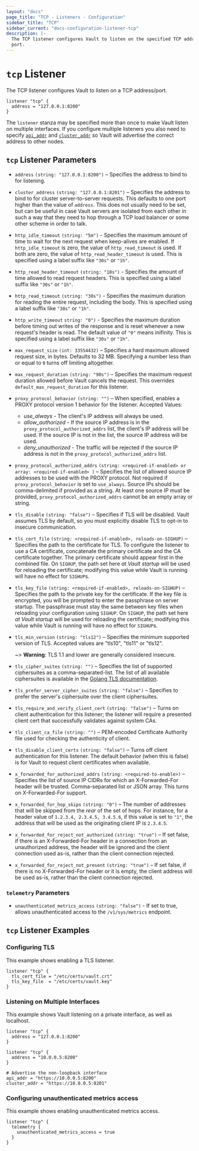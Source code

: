 ```yaml
---
layout: "docs"
page_title: "TCP - Listeners - Configuration"
sidebar_title: "TCP"
sidebar_current: "docs-configuration-listener-tcp"
description: |-
  The TCP listener configures Vault to listen on the specified TCP address and
  port.
---
```


# `tcp` Listener

The TCP listener configures Vault to listen on a TCP address/port.

```hcl
listener "tcp" {
  address = "127.0.0.1:8200"
}
```

The `listener` stanza may be specified more than once to make Vault listen on
multiple interfaces. If you configure multiple listeners you also need to
specify [`api_addr`][api-addr] and [`cluster_addr`][cluster-addr] so Vault will
advertise the correct address to other nodes.

## `tcp` Listener Parameters

- `address` `(string: "127.0.0.1:8200")` – Specifies the address to bind to for
  listening.

- `cluster_address` `(string: "127.0.0.1:8201")` – Specifies the address to bind
  to for cluster server-to-server requests. This defaults to one port higher
  than the value of `address`. This does not usually need to be set, but can be
  useful in case Vault servers are isolated from each other in such a way that
  they need to hop through a TCP load balancer or some other scheme in order to
  talk.

- `http_idle_timeout` `(string: "5m")` - Specifies the maximum amount of time to
  wait for the next request when keep-alives are enabled. If `http_idle_timeout`
  is zero, the value of `http_read_timeout` is used. If both are zero, the value
  of `http_read_header_timeout` is used. This is specified using a label suffix
  like `"30s"` or `"1h"`.

- `http_read_header_timeout` `(string: "10s")` - Specifies the amount of time
  allowed to read request headers. This is specified using a label suffix like
  `"30s"` or `"1h"`.

- `http_read_timeout` `(string: "30s")` - Specifies the maximum duration for
  reading the entire request, including the body. This is specified using a
  label suffix like `"30s"` or `"1h"`.

- `http_write_timeout` `string: "0")` - Specifies the maximum duration before
  timing out writes of the response and is reset whenever a new request's header
  is read. The default value of `"0"` means inifinity. This is specified using a
  label suffix like `"30s"` or `"1h"`.

- `max_request_size` `(int: 33554432)` – Specifies a hard maximum allowed
  request size, in bytes. Defaults to 32 MB. Specifying a number less than or
  equal to `0` turns off limiting altogether.

- `max_request_duration` `(string: "90s")` – Specifies the maximum
  request duration allowed before Vault cancels the request. This overrides
  `default_max_request_duration` for this listener.

- `proxy_protocol_behavior` `(string: "")` – When specified, enables a PROXY
  protocol version 1 behavior for the listener.
  Accepted Values:
  - *use_always* - The client's IP address will always be used.
  - *allow_authorized* - If the source IP address is in the
  `proxy_protocol_authorized_addrs` list, the client's IP address will be used.
  If the source IP is not in the list, the source IP address will be used.
  - *deny_unauthorized* - The traffic will be rejected if the source IP
  address is not in the `proxy_protocol_authorized_addrs` list.

- `proxy_protocol_authorized_addrs` `(string: <required-if-enabled> or array: <required-if-enabled> )` –
  Specifies the list of allowed source IP addresses to be used with the PROXY protocol.
  Not required if `proxy_protocol_behavior` is set to `use_always`. Source IPs should
  be comma-delimited if provided as a string. At least one source IP must be provided,
  `proxy_protocol_authorized_addrs` cannot be an empty array or string.

- `tls_disable` `(string: "false")` – Specifies if TLS will be disabled. Vault
  assumes TLS by default, so you must explicitly disable TLS to opt-in to
  insecure communication.

- `tls_cert_file` `(string: <required-if-enabled>, reloads-on-SIGHUP)` –
  Specifies the path to the certificate for TLS. To configure the listener to
  use a CA certificate, concatenate the primary certificate and the CA
  certificate together. The primary certificate should appear first in the
  combined file. On `SIGHUP`, the path set here _at Vault startup_ will be used
  for reloading the certificate; modifying this value while Vault is running
  will have no effect for `SIGHUP`s.

- `tls_key_file` `(string: <required-if-enabled>, reloads-on-SIGHUP)` –
  Specifies the path to the private key for the certificate. If the key file
  is encrypted, you will be prompted to enter the passphrase on server startup.
  The passphrase must stay the same between key files when reloading your
  configuration using `SIGHUP`. On `SIGHUP`, the path set here _at Vault
  startup_ will be used for reloading the certificate; modifying this value
  while Vault is running will have no effect for `SIGHUP`s.

- `tls_min_version` `(string: "tls12")` – Specifies the minimum supported
  version of TLS. Accepted values are "tls10", "tls11" or "tls12".

    ~> **Warning**: TLS 1.1 and lower are generally considered insecure.

- `tls_cipher_suites` `(string: "")` – Specifies the list of supported
  ciphersuites as a comma-separated-list. The list of all available ciphersuites
  is available in the [Golang TLS documentation][golang-tls].

- `tls_prefer_server_cipher_suites` `(string: "false")` – Specifies to prefer the
  server's ciphersuite over the client ciphersuites.

- `tls_require_and_verify_client_cert` `(string: "false")` – Turns on client
  authentication for this listener; the listener will require a presented
  client cert that successfully validates against system CAs.

- `tls_client_ca_file` `(string: "")` – PEM-encoded Certificate Authority file
  used for checking the authenticity of client.

- `tls_disable_client_certs` `(string: "false")` – Turns off client
  authentication for this listener. The default behavior (when this is false)
  is for Vault to request client certificates when available.

- `x_forwarded_for_authorized_addrs` `(string: <required-to-enable>)` –
  Specifies the list of source IP CIDRs for which an X-Forwarded-For header
  will be trusted. Comma-separated list or JSON array. This turns on
  X-Forwarded-For support.

- `x_forwarded_for_hop_skips` `(string: "0")` – The number of addresses that will be
  skipped from the *rear* of the set of hops. For instance, for a header value
  of `1.2.3.4, 2.3.4.5, 3.4.5.6`, if this value is set to `"1"`, the address that
  will be used as the originating client IP is `2.3.4.5`.

- `x_forwarded_for_reject_not_authorized` `(string: "true")` – If set false,
  if there is an X-Forwarded-For header in a connection from an unauthorized
  address, the header will be ignored and the client connection used as-is,
  rather than the client connection rejected.

- `x_forwarded_for_reject_not_present` `(string: "true")` – If set false, if
  there is no X-Forwarded-For header or it is empty, the client address will be
  used as-is, rather than the client connection rejected.

### `telemetry` Parameters

- `unauthenticated_metrics_access` `(string: "false")` - If set to true, allows
  unauthenticated access to the `/v1/sys/metrics` endpoint. 

## `tcp` Listener Examples

### Configuring TLS

This example shows enabling a TLS listener.

```hcl
listener "tcp" {
  tls_cert_file = "/etc/certs/vault.crt"
  tls_key_file  = "/etc/certs/vault.key"
}
```

### Listening on Multiple Interfaces

This example shows Vault listening on a private interface, as well as localhost.

```hcl
listener "tcp" {
  address = "127.0.0.1:8200"
}

listener "tcp" {
  address = "10.0.0.5:8200"
}

# Advertise the non-loopback interface
api_addr = "https://10.0.0.5:8200"
cluster_addr = "https://10.0.0.5:8201"
```

### Configuring unauthenticated metrics access 

This example shows enabling unauthenticated metrics access.

```hcl
listener "tcp" {
  telemetry {
    unauthenticated_metrics_access = true
  }
}
```

[golang-tls]: https://golang.org/src/crypto/tls/cipher_suites.go
[api-addr]: /docs/configuration/index.html#api_addr
[cluster-addr]: /docs/configuration/index.html#cluster_addr
